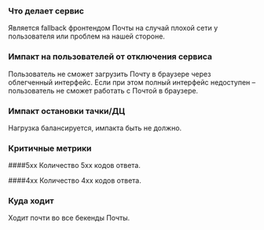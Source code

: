 ### Что делает сервис
Является fallback фронтендом Почты на случай плохой сети у пользователя или проблем на нашей стороне.

### Импакт на пользователей от отключения сервиса
Пользователь не сможет загрузить Почту в браузере через облегченный интерфейс. Если при этом полный
интерфейс недоступен – пользователь не сможет работать с Почтой в браузере.

### Импакт остановки тачки/ДЦ
Нагрузка балансируется, импакта быть не должно.

### Критичные метрики
####5xx
Количество 5xx кодов ответа.

####4xx
Количество 4xx кодов ответа.

### Куда ходит
Ходит почти во все бекенды Почты.
